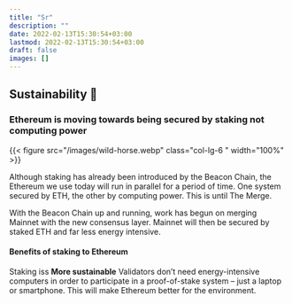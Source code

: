 ```yaml
---
title: "Sr"
description: ""
date: 2022-02-13T15:30:54+03:00
lastmod: 2022-02-13T15:30:54+03:00
draft: false
images: []
---
```


## Sustainability 🌲

### Ethereum is moving towards being secured by staking not computing power

<div class="row py-2">

{{< figure src="/images/wild-horse.webp" class="col-lg-6 " width="100%"  >}}

<div class="col-lg-6 ">

Although staking has already been introduced by the Beacon Chain, the Ethereum we use today will run in parallel for a period of time. One system secured by ETH, the other by computing power. This is until The Merge.

</div>
</div>

With the Beacon Chain up and running, work has begun on merging Mainnet with the new consensus layer. Mainnet will then be secured by staked ETH and far less energy intensive.

#### Benefits of staking to Ethereum

Staking iss  **More sustainable** Validators don’t need energy-intensive computers in order to participate in a proof-of-stake system – just a laptop or smartphone. This will make Ethereum better for the environment.